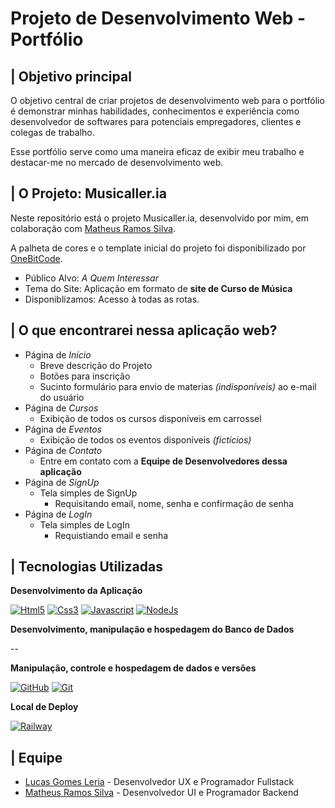 # Projeto de Desenvolvimento Web - Portfólio
## | Objetivo principal

O objetivo central de criar projetos de desenvolvimento web para o portfólio é demonstrar minhas habilidades, conhecimentos e experiência como desenvolvedor de softwares para potenciais empregadores, clientes e colegas de trabalho. 

Esse portfólio serve como uma maneira eficaz de exibir meu trabalho e destacar-me no mercado de desenvolvimento web.

## | O Projeto: Musicaller.ia 

Neste repositório está o projeto Musicaller.ia, desenvolvido por mim, em colaboração com [Matheus Ramos Silva](https://www.linkedin.com/in/matheus-ra).

A palheta de cores e o template inicial do projeto foi disponibilizado por [OneBitCode](https://pro.onebitcode.com/projetoaulas).

* Público Alvo: _A Quem Interessar_
* Tema do Site: Aplicação em formato de **site de Curso de Música**
* Disponiblizamos: Acesso à todas as rotas.

## | O que encontrarei nessa aplicação web?

* Página de _Início_
    * Breve descrição do Projeto
    * Botões para inscrição
    * Sucinto formulário para envio de materias _(indisponíveis)_ ao e-mail do usuário 
* Página de _Cursos_
    * Exibição de todos os cursos disponíveis em carrossel
* Página de _Eventos_
    * Exibição de todos os eventos disponíveis _(fictícios)_
* Página de _Contato_
    * Entre em contato com a **Equipe de Desenvolvedores dessa aplicação**
* Página de _SignUp_
    * Tela simples de SignUp
        * Requisitando email, nome, senha e confirmação de senha
* Página de _LogIn_
    * Tela simples de LogIn
        * Requistiando email e senha
## | Tecnologias Utilizadas

**Desenvolvimento da Aplicação**

[![Html5](https://img.shields.io/badge/html5-FFFFFF?style=for-the-badge&logo=html5&logoColor=000)](https://docs.html5.com/)
[![Css3](https://img.shields.io/badge/Css-FFFFFF?style=for-the-badge&logo=css3&logoColor=000)](https://docs.css3.com/)
[![Javascript](https://img.shields.io/badge/Javascript-FFFFFF?style=for-the-badge&logo=javascript&logoColor=000)](https://docs.javascript.com/)
[![NodeJs](https://img.shields.io/badge/Node.js-FFFFFF?style=for-the-badge&logo=node.js&logoColor=000)](https://docs.nodejs.com/)
<!-- [![Handlebars](https://img.shields.io/badge/Handblebars-FFFFFF?style=for-the-badge&logo=handlebars&logoColor=000)](https://handlebars.com/) -->

**Desenvolvimento, manipulação e hospedagem do Banco de Dados**

--
<!-- [![MySQL](https://img.shields.io/badge/MySQL-FFFFFF?style=for-the-badge&logo=mysql&logoColor=000)](https://docs.mysql.com/) -->

**Manipulação, controle e hospedagem de dados e versões**

[![GitHub](https://img.shields.io/badge/GitHub-FFFFFF?style=for-the-badge&logo=github&logoColor=000)](https://docs.github.com/)
[![Git](https://img.shields.io/badge/Git-FFFFFF?style=for-the-badge&logo=git&logoColor=000)](https://git-scm.com/doc)

**Local de Deploy**

[![Railway](https://img.shields.io/badge/Railway-FFFFFF?style=for-the-badge&logo=railway&logoColor=000)](https://railway.app)

## | Equipe

* [Lucas Gomes Leria](https://www.linkedin.com/in/lucasleria/) - Desenvolvedor UX e Programador Fullstack
* [Matheus Ramos Silva](https://www.linkedin.com/in/matheus-ra) - Desenvolvedor UI e Programador Backend